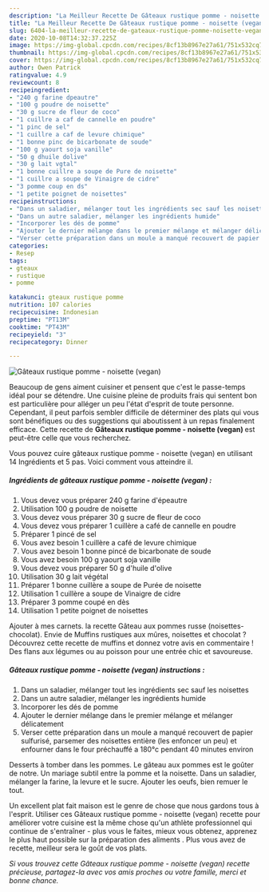 ```yaml
---
description: "La Meilleur Recette De Gâteaux rustique pomme - noisette (vegan)"
title: "La Meilleur Recette De Gâteaux rustique pomme - noisette (vegan)"
slug: 6404-la-meilleur-recette-de-gateaux-rustique-pomme-noisette-vegan
date: 2020-10-08T14:32:37.225Z
image: https://img-global.cpcdn.com/recipes/8cf13b8967e27a61/751x532cq70/gateaux-rustique-pomme-noisette-vegan-photo-principale-de-la-recette.jpg
thumbnail: https://img-global.cpcdn.com/recipes/8cf13b8967e27a61/751x532cq70/gateaux-rustique-pomme-noisette-vegan-photo-principale-de-la-recette.jpg
cover: https://img-global.cpcdn.com/recipes/8cf13b8967e27a61/751x532cq70/gateaux-rustique-pomme-noisette-vegan-photo-principale-de-la-recette.jpg
author: Owen Patrick
ratingvalue: 4.9
reviewcount: 8
recipeingredient:
- "240 g farine dpeautre"
- "100 g poudre de noisette"
- "30 g sucre de fleur de coco"
- "1 cuillre a caf de cannelle en poudre"
- "1 pinc de sel"
- "1 cuillre a caf de levure chimique"
- "1 bonne pinc de bicarbonate de soude"
- "100 g yaourt soja vanille"
- "50 g dhuile dolive"
- "30 g lait vgtal"
- "1 bonne cuillre a soupe de Pure de noisette"
- "1 cuillre a soupe de Vinaigre de cidre"
- "3 pomme coup en ds"
- "1 petite poignet de noisettes"
recipeinstructions:
- "Dans un saladier, mélanger tout les ingrédients sec sauf les noisettes"
- "Dans un autre saladier, mélanger les ingrédients humide"
- "Incorporer les dés de pomme"
- "Ajouter le dernier mélange dans le premier mélange et mélanger délicatement"
- "Verser cette préparation dans un moule a manqué recouvert de papier sulfurisé, parsemer des noisettes entière (les enfoncer un peu) et enfourner dans le four préchauffé a 180°c pendant 40 minutes environ"
categories:
- Resep
tags:
- gteaux
- rustique
- pomme

katakunci: gteaux rustique pomme 
nutrition: 107 calories
recipecuisine: Indonesian
preptime: "PT13M"
cooktime: "PT43M"
recipeyield: "3"
recipecategory: Dinner

---
```



![Gâteaux rustique pomme - noisette (vegan)](https://img-global.cpcdn.com/recipes/8cf13b8967e27a61/751x532cq70/gateaux-rustique-pomme-noisette-vegan-photo-principale-de-la-recette.jpg)

Beaucoup de gens aiment cuisiner et pensent que c'est le passe-temps idéal pour se détendre. Une cuisine pleine de produits frais qui sentent bon est particulière pour alléger un peu l'état d'esprit de toute personne. Cependant, il peut parfois sembler difficile de déterminer des plats qui vous sont bénéfiques ou des suggestions qui aboutissent à un repas finalement efficace. Cette recette de <strong> Gâteaux rustique pomme - noisette (vegan) </strong> est peut-être celle que vous recherchez.

<!--inarticleads1-->

Vous pouvez cuire gâteaux rustique pomme - noisette (vegan) en utilisant 14 Ingrédients et 5 pas. Voici comment vous atteindre il.

##### Ingrédients de gâteaux rustique pomme - noisette (vegan) :

1. Vous devez vous préparer 240 g farine d&#39;épeautre
1. Utilisation 100 g poudre de noisette
1. Vous devez vous préparer 30 g sucre de fleur de coco
1. Vous devez vous préparer 1 cuillère a café de cannelle en poudre
1. Préparer 1 pincé de sel
1. Vous avez besoin 1 cuillère a café de levure chimique
1. Vous avez besoin 1 bonne pincé de bicarbonate de soude
1. Vous avez besoin 100 g yaourt soja vanille
1. Vous devez vous préparer 50 g d&#39;huile d&#39;olive
1. Utilisation 30 g lait végétal
1. Préparer 1 bonne cuillère a soupe de Purée de noisette
1. Utilisation 1 cuillère a soupe de Vinaigre de cidre
1. Préparer 3 pomme coupé en dès
1. Utilisation 1 petite poignet de noisettes


Ajouter à mes carnets. la recette Gâteau aux pommes russe (noisettes-chocolat). Envie de Muffins rustiques aux mûres, noisettes et chocolat ? Découvrez cette recette de muffins et donnez votre avis en commentaire ! Des flans aux légumes ou au poisson pour une entrée chic et savoureuse. 

<!--inarticleads2-->

##### Gâteaux rustique pomme - noisette (vegan) instructions :

1. Dans un saladier, mélanger tout les ingrédients sec sauf les noisettes
1. Dans un autre saladier, mélanger les ingrédients humide
1. Incorporer les dés de pomme
1. Ajouter le dernier mélange dans le premier mélange et mélanger délicatement
1. Verser cette préparation dans un moule a manqué recouvert de papier sulfurisé, parsemer des noisettes entière (les enfoncer un peu) et enfourner dans le four préchauffé a 180°c pendant 40 minutes environ


Desserts à tomber dans les pommes. Le gâteau aux pommes est le goûter de notre. Un mariage subtil entre la pomme et la noisette. Dans un saladier, mélanger la farine, la levure et le sucre. Ajouter les oeufs, bien remuer le tout. 

<!--inarticleads1-->

<p>
Un excellent plat fait maison est le genre de chose que nous gardons tous à l'esprit. Utiliser ces Gâteaux rustique pomme - noisette (vegan) recette pour améliorer votre cuisine est la même chose qu'un athlète professionnel qui continue de s'entraîner - plus vous le faites, mieux vous obtenez, apprenez le plus haut possible sur la préparation des aliments . Plus vous avez de recette, meilleur sera le goût de vos plats.
</p>

<p>
<i>Si vous trouvez cette Gâteaux rustique pomme - noisette (vegan) recette précieuse, partagez-la avec vos amis proches ou votre famille, merci et bonne chance.</i>
</p>
